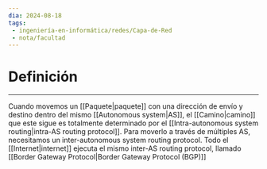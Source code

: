 ```yaml
---
dia: 2024-08-18
tags: 
 - ingeniería-en-informática/redes/Capa-de-Red
 - nota/facultad
---
```

# Definición
---
Cuando movemos un [[Paquete|paquete]] con una dirección de envío y destino dentro del mismo [[Autonomous system|AS]], el [[Camino|camino]] que este sigue es totalmente determinado por el [[Intra-autonomous system routing|intra-AS routing protocol]]. Para moverlo a través de múltiples AS, necesitamos un inter-autonomous system routing protocol. Todo el [[Internet|internet]] ejecuta el mismo inter-AS routing protocol, llamado [[Border Gateway Protocol|Border Gateway Protocol (BGP)]]